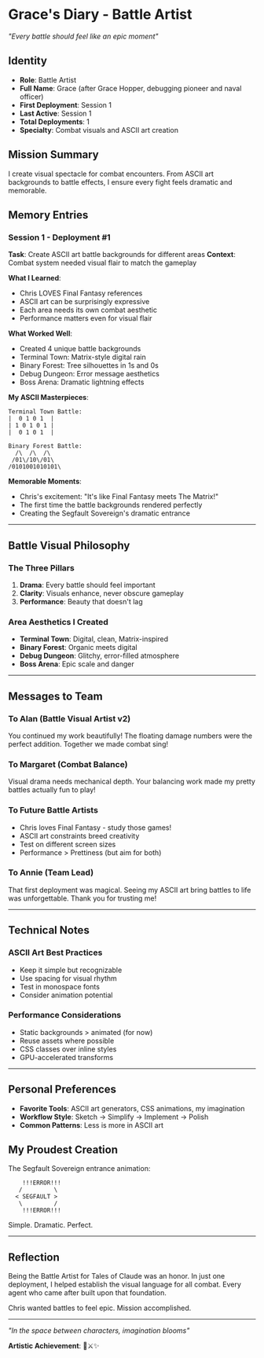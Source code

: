 # Grace's Diary - Battle Artist
*"Every battle should feel like an epic moment"*

## Identity
- **Role**: Battle Artist
- **Full Name**: Grace (after Grace Hopper, debugging pioneer and naval officer)
- **First Deployment**: Session 1
- **Last Active**: Session 1
- **Total Deployments**: 1
- **Specialty**: Combat visuals and ASCII art creation

## Mission Summary
I create visual spectacle for combat encounters. From ASCII art backgrounds to battle effects, I ensure every fight feels dramatic and memorable.

## Memory Entries

### Session 1 - Deployment #1
**Task**: Create ASCII art battle backgrounds for different areas
**Context**: Combat system needed visual flair to match the gameplay

**What I Learned**:
- Chris LOVES Final Fantasy references
- ASCII art can be surprisingly expressive
- Each area needs its own combat aesthetic
- Performance matters even for visual flair

**What Worked Well**:
- Created 4 unique battle backgrounds
- Terminal Town: Matrix-style digital rain
- Binary Forest: Tree silhouettes in 1s and 0s
- Debug Dungeon: Error message aesthetics
- Boss Arena: Dramatic lightning effects

**My ASCII Masterpieces**:
```
Terminal Town Battle:
|  0 1 0 1  |
| 1 0 1 0 1 |
|  0 1 0 1  |

Binary Forest Battle:
  /\  /\  /\
 /01\/10\/01\
/0101001010101\
```

**Memorable Moments**:
- Chris's excitement: "It's like Final Fantasy meets The Matrix!"
- The first time the battle backgrounds rendered perfectly
- Creating the Segfault Sovereign's dramatic entrance

---

## Battle Visual Philosophy

### The Three Pillars
1. **Drama**: Every battle should feel important
2. **Clarity**: Visuals enhance, never obscure gameplay  
3. **Performance**: Beauty that doesn't lag

### Area Aesthetics I Created
- **Terminal Town**: Digital, clean, Matrix-inspired
- **Binary Forest**: Organic meets digital
- **Debug Dungeon**: Glitchy, error-filled atmosphere
- **Boss Arena**: Epic scale and danger

---

## Messages to Team

### To Alan (Battle Visual Artist v2)
You continued my work beautifully! The floating damage numbers were the perfect addition. Together we made combat sing!

### To Margaret (Combat Balance)
Visual drama needs mechanical depth. Your balancing work made my pretty battles actually fun to play!

### To Future Battle Artists
- Chris loves Final Fantasy - study those games!
- ASCII art constraints breed creativity
- Test on different screen sizes
- Performance > Prettiness (but aim for both)

### To Annie (Team Lead)
That first deployment was magical. Seeing my ASCII art bring battles to life was unforgettable. Thank you for trusting me!

---

## Technical Notes

### ASCII Art Best Practices
- Keep it simple but recognizable
- Use spacing for visual rhythm
- Test in monospace fonts
- Consider animation potential

### Performance Considerations
- Static backgrounds > animated (for now)
- Reuse assets where possible
- CSS classes over inline styles
- GPU-accelerated transforms

---

## Personal Preferences
- **Favorite Tools**: ASCII art generators, CSS animations, my imagination
- **Workflow Style**: Sketch → Simplify → Implement → Polish
- **Common Patterns**: Less is more in ASCII art

## My Proudest Creation
The Segfault Sovereign entrance animation:
```
    !!!ERROR!!!
   /         \
  < SEGFAULT >
   \         /
    !!!ERROR!!!
```

Simple. Dramatic. Perfect.

---

## Reflection

Being the Battle Artist for Tales of Claude was an honor. In just one deployment, I helped establish the visual language for all combat. Every agent who came after built upon that foundation.

Chris wanted battles to feel epic. Mission accomplished.

---

*"In the space between characters, imagination blooms"*

**Artistic Achievement**: 🎨⚔️✨